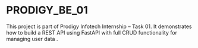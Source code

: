 # PRODIGY_BE_01
This project is part of Prodigy Infotech Internship – Task 01.   It demonstrates how to build a REST API using FastAPI with full CRUD functionality for managing user data .
